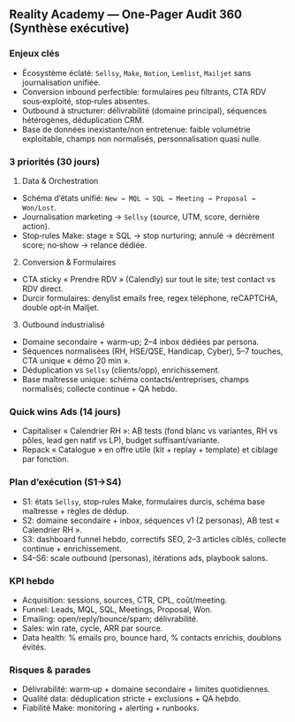 ## Reality Academy — One‑Pager Audit 360 (Synthèse exécutive)

### Enjeux clés
- Écosystème éclaté: `Sellsy`, `Make`, `Notion`, `Lemlist`, `Mailjet` sans journalisation unifiée.
- Conversion inbound perfectible: formulaires peu filtrants, CTA RDV sous‑exploité, stop‑rules absentes.
- Outbound à structurer: délivrabilité (domaine principal), séquences hétérogènes, déduplication CRM.
- Base de données inexistante/non entretenue: faible volumétrie exploitable, champs non normalisés, personnalisation quasi nulle.

### 3 priorités (30 jours)
1) Data & Orchestration
- Schéma d’états unifié: `New → MQL → SQL → Meeting → Proposal → Won/Lost`.
- Journalisation marketing → `Sellsy` (source, UTM, score, dernière action).
- Stop‑rules Make: stage ≥ SQL → stop nurturing; annulé → décrément score; no‑show → relance dédiée.

2) Conversion & Formulaires
- CTA sticky « Prendre RDV » (Calendly) sur tout le site; test contact vs RDV direct.
- Durcir formulaires: denylist emails free, regex téléphone, reCAPTCHA, double opt‑in Mailjet.

3) Outbound industrialisé
- Domaine secondaire + warm‑up; 2–4 inbox dédiées par persona.
- Séquences normalisées (RH, HSE/QSE, Handicap, Cyber), 5–7 touches, CTA unique « démo 20 min ».
- Déduplication vs `Sellsy` (clients/opp), enrichissement.
 - Base maîtresse unique: schéma contacts/entreprises, champs normalisés; collecte continue + QA hebdo.

### Quick wins Ads (14 jours)
- Capitaliser « Calendrier RH »: AB tests (fond blanc vs variantes, RH vs pôles, lead gen natif vs LP), budget suffisant/variante.
- Repack « Catalogue » en offre utile (kit + replay + template) et ciblage par fonction.

### Plan d’exécution (S1→S4)
- S1: états `Sellsy`, stop‑rules Make, formulaires durcis, schéma base maîtresse + règles de dédup.
- S2: domaine secondaire + inbox, séquences v1 (2 personas), AB test « Calendrier RH ».
- S3: dashboard funnel hebdo, correctifs SEO, 2–3 articles ciblés, collecte continue + enrichissement.
- S4–S6: scale outbound (personas), itérations ads, playbook salons.

### KPI hebdo
- Acquisition: sessions, sources, CTR, CPL, coût/meeting.
- Funnel: Leads, MQL, SQL, Meetings, Proposal, Won.
- Emailing: open/reply/bounce/spam; délivrabilité.
- Sales: win rate, cycle, ARR par source.
 - Data health: % emails pro, bounce hard, % contacts enrichis, doublons évités.

### Risques & parades
- Délivrabilité: warm‑up + domaine secondaire + limites quotidiennes.
- Qualité data: déduplication stricte + exclusions + QA hebdo.
- Fiabilité Make: monitoring + alerting + runbooks.
